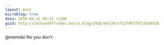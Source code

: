 ```yaml
---
layout: post
microblog: true
date: 2016-04-21 00:32 +1300
guid: http://JacksonOfTrades.micro.blog/2016/04/20/t722749729713430528.html
---
```

@memeki No you don't
